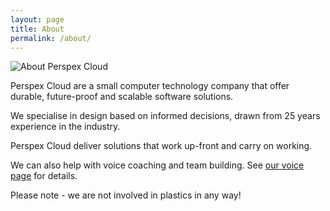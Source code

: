 ```yaml
---
layout: page
title: About
permalink: /about/
---
```


![About Perspex Cloud](../img/13003B98-F82D-41B4-8E9A-F40CC255EA57.jpeg "About Perspex Cloud")


Perspex Cloud are a small computer technology company that offer durable, future-proof and scalable software solutions.

We specialise in design based on informed decisions, drawn from 25 years experience in the industry.

Perspex Cloud deliver solutions that work up-front and carry on working.
  
We can also help with voice coaching and team building. See [our voice page](../voice "Perspex Cloud - Voice") for details.

Please note - we are not involved in plastics in any way!
